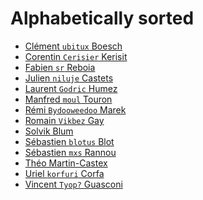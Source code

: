 Alphabetically sorted
=====================

- [Clément `ubitux` Boesch](https://github.com/ubitux)
- [Corentin `Cerisier` Kerisit](https://github.com/cerisier)
- [Fabien `sr` Reboia](https://github.com/srounet)
- [Julien `niluje` Castets](https://github.com/brmzkw)
- [Laurent `Godric` Humez](https://github.com/godric7)
- [Manfred `moul` Touron](https://github.com/moul)
- [Rémi `Bydooweedoo` Marek](https://github.com/https://github.com/bydooweedoo)
- [Romain `Vikbez` Gay](https://github.com/vikbez)
- [Solvik Blum](https://github.com/solvik)
- [Sébastien `blotus` Blot](https://github.com/blotus)
- [Sébastien `mxs` Rannou](https://github.com/aimxhaisse)
- [Théo Martin-Castex](https://github.com/khanon)
- [Uriel `korfuri` Corfa](https://github.com/korfuri)
- [Vincent `Tyop?` Guasconi](https://github.com/tyop)

